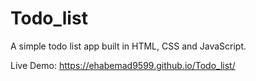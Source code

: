 # Todo_list
A simple todo list app built in HTML, CSS and JavaScript.

Live Demo: https://ehabemad9599.github.io/Todo_list/
